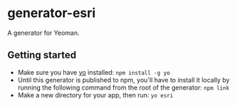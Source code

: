 generator-esri
===
A generator for Yeoman.

## Getting started
- Make sure you have [yo](https://github.com/yeoman/yo) installed:
    `npm install -g yo`
- Until this generator is published to npm, you'll have to install it locally by running the following command from the root of the generator: `npm link`
- Make a new directory for your app, then run: `yo esri`
